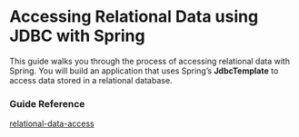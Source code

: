 # Accessing Relational Data using JDBC with Spring
This guide walks you through the process of accessing relational data with Spring.
You will build an application that uses Spring’s **JdbcTemplate** to access data stored in a relational database.

### Guide Reference
[relational-data-access](https://spring.io/guides/gs/relational-data-access)